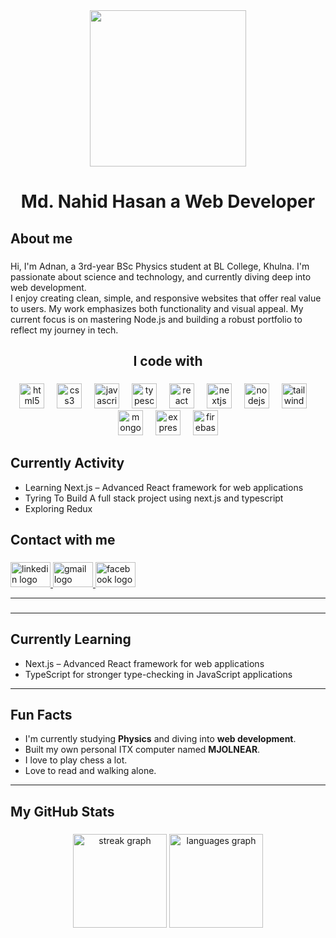 <div align="center">
  <img height="250" src="https://i.ibb.co.com/C327KzYD/Neutral-Creative-Professional-Linked-In-Article-Cover-Image.jpg"  />
</div>

###

<h1 align="center">Md. Nahid Hasan a Web Developer</h1>

###

<h2 align="left">About me</h2>

###

<p align="left">Hi, I'm Adnan, a 3rd-year BSc Physics student at BL College, Khulna. I'm passionate about science and technology, and currently diving deep into web development.<br>I enjoy creating clean, simple, and responsive websites that offer real value to users. My work emphasizes both functionality and visual appeal. My current focus is on mastering Node.js and building a robust portfolio to reflect my journey in tech.</p>

###

<h2 align="center">I code with</h2>

###

<div align="center">
  <img src="https://skillicons.dev/icons?i=html" height="40" alt="html5 logo"  />
  <img width="12" />
  <img src="https://skillicons.dev/icons?i=css" height="40" alt="css3 logo"  />
  <img width="12" />
  <img src="https://skillicons.dev/icons?i=js" height="40" alt="javascript logo"  />
  <img width="12" />
  <img src="https://skillicons.dev/icons?i=ts" height="40" alt="typescript logo"  />
  <img width="12" />
  <img src="https://skillicons.dev/icons?i=react" height="40" alt="react logo"  />
  <img width="12" />
  <img src="https://cdn.jsdelivr.net/gh/devicons/devicon/icons/nextjs/nextjs-original.svg" height="40" alt="nextjs logo"  />
  <img width="12" />
  <img src="https://cdn.simpleicons.org/nodedotjs/339933" height="40" alt="nodejs logo"  />
  <img width="12" />
  <img src="https://cdn.simpleicons.org/tailwindcss/06B6D4" height="40" alt="tailwindcss logo"  />
  <img width="12" />
  <img src="https://skillicons.dev/icons?i=mongodb" height="40" alt="mongodb logo"  />
  <img width="12" />
  <img src="https://skillicons.dev/icons?i=express" height="40" alt="express logo"  />
  <img width="12" />
  <img src="https://skillicons.dev/icons?i=firebase" height="40" alt="firebase logo"  />
</div>


## Currently Activity
- Learning Next.js – Advanced React framework for web applications
- Tyring To Build A full stack project using next.js and typescript
- Exploring Redux


<h2 align="left">Contact with me</h2>

###

<div align="left">
  <a href="https://www.linkedin.com/in/this-is-nahid-hasan/" target="_blank">
    <img src="https://raw.githubusercontent.com/maurodesouza/profile-readme-generator/master/src/assets/icons/social/linkedin/default.svg" width="64" height="40" alt="linkedin logo"  />
  </a>
  <a href="nahidhasan3.1416@gmail.com" target="_blank">
    <img src="https://raw.githubusercontent.com/maurodesouza/profile-readme-generator/master/src/assets/icons/social/gmail/default.svg" width="64" height="40" alt="gmail logo"  />
  </a>
  <a href="https://www.facebook.com/profile.php?id=100013639030004" target="_blank">
    <img src="https://raw.githubusercontent.com/maurodesouza/profile-readme-generator/master/src/assets/icons/social/facebook/default.svg" width="64" height="40" alt="facebook logo"  />
  </a>
</div>

---

###

---

## Currently Learning
- Next.js – Advanced React framework for web applications
- TypeScript for stronger type-checking in JavaScript applications

---

## Fun Facts
- I'm currently studying **Physics** and diving into **web development**.
- Built my own personal ITX computer named **MJOLNEAR**.
- I love to play chess a lot.
- Love to read and walking alone.

---

<h2 align="left">My GitHub Stats</h2>

###

<div align="center">
  <img src="https://follownaim-streak-stats.vercel.app/?user=adnanahid&locale=en&mode=daily&theme=dark&hide_border=false&border_radius=5&order=3" height="150" alt="streak graph"  />
  <img src="https://follownaim-stats.vercel.app/api/top-langs?username=adnanahid&locale=en&hide_title=false&layout=compact&card_width=320&langs_count=5&theme=dark&hide_border=false&order=2" height="150" alt="languages graph"  />
  
</div>
